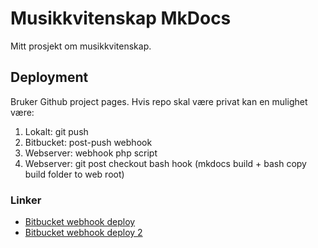 # Musikkvitenskap MkDocs

Mitt prosjekt om musikkvitenskap.

## Deployment

Bruker Github project pages. Hvis repo skal være privat kan en mulighet være:

1. Lokalt: git push
2. Bitbucket: post-push webhook
3. Webserver: webhook php script
4. Webserver: git post checkout bash hook (mkdocs build + bash copy build folder to web root)

### Linker

- [Bitbucket webhook deploy](https://bitbucket.org/lilliputten/automatic-bitbucket-deploy/)
- [Bitbucket webhook deploy 2](https://www.rarst.net/wordpress/simple-deploy/)